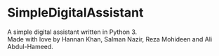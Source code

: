 # SimpleDigitalAssistant
A simple digital assistant written in Python 3.\
Made with love by Hannan Khan, Salman Nazir, Reza Mohideen and Ali Abdul-Hameed.
